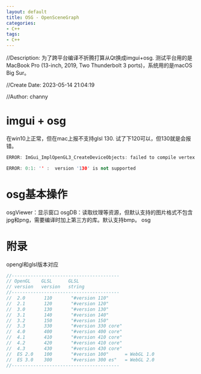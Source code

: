 ```yaml
---
layout: default
title: OSG - OpenSceneGraph
categories:
- C++
tags:
- C++
---
```

//Description: 为了跨平台编译不折腾打算从Qt换成imgui+osg. 测试平台用的是MacBook Pro (13-inch, 2019, Two Thunderbolt 3 ports)，系统用的是macOS Big Sur。

//Create Date: 2023-05-14 21:04:19

//Author: channy

# imgui + osg
在win10上正常，但在mac上报不支持glsl 130. 试了下120可以，但130就是会报错。
```c++
ERROR: ImGui_ImplOpenGL3_CreateDeviceObjects: failed to compile vertex shader! With GLSL: #version 130

ERROR: 0:1: '' :  version '130' is not supported
```

# osg基本操作
osgViewer：显示窗口
osgDB：读取纹理等资源，但默认支持的图片格式不包含jpg和png，需要编译时加上第三方的库。默认支持bmp。
osg

# 附录
opengl和glsl版本对应
```c++
//----------------------------------------
// OpenGL    GLSL      GLSL
// version   version   string
//----------------------------------------
//  2.0       110       "#version 110"
//  2.1       120       "#version 120"
//  3.0       130       "#version 130"
//  3.1       140       "#version 140"
//  3.2       150       "#version 150"
//  3.3       330       "#version 330 core"
//  4.0       400       "#version 400 core"
//  4.1       410       "#version 410 core"
//  4.2       420       "#version 410 core"
//  4.3       430       "#version 430 core"
//  ES 2.0    100       "#version 100"      = WebGL 1.0
//  ES 3.0    300       "#version 300 es"   = WebGL 2.0
//----------------------------------------
```